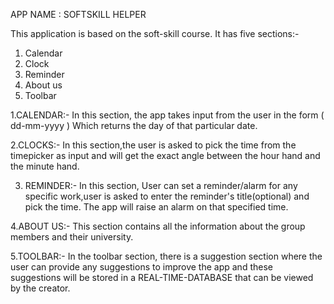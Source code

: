 APP NAME : SOFTSKILL HELPER

This application is based on the soft-skill course.
It has five sections:-
1.	Calendar
2.	Clock
3.	Reminder
4.	About us
5.  Toolbar

1.CALENDAR:-
In this section, the app takes input from the user in the form ( dd-mm-yyyy )
Which returns the day of that particular date.

2.CLOCKS:-
In this section,the user is asked to pick the time from the timepicker as input
and will get the exact angle between the hour hand and the minute hand.

3. REMINDER:-
In this section, User can set a reminder/alarm for any specific work,user is asked to enter the reminder's title(optional) and pick the time.
The app will raise an alarm on that specified time.

4.ABOUT US:-
This section contains all the information about the group members and their university.

5.TOOLBAR:-
In the toolbar section, there is a suggestion section where the user can provide any suggestions to improve the app and these suggestions 
will be stored in a REAL-TIME-DATABASE that can be viewed by the creator.

